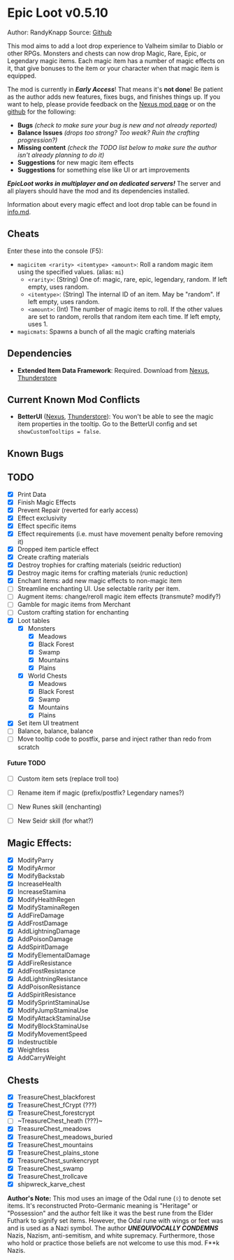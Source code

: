 # Epic Loot v0.5.10
Author: RandyKnapp
Source: [Github](https://github.com/RandyKnapp/ValheimMods/blob/main/EpicLoot/)

This mod aims to add a loot drop experience to Valheim similar to Diablo or other RPGs. Monsters and chests can now drop Magic, Rare, Epic, or Legendary magic items. Each magic item has a number of magic effects on it, that give bonuses to the item or your character when that magic item is equipped.

The mod is currently in ***Early Access***! That means it's **not done**! Be patient as the author adds new features, fixes bugs, and finishes things up. If you want to help, please provide feedback on the [Nexus mod page](https://www.nexusmods.com/valheim/mods/387) or on the [github](https://github.com/RandyKnapp/ValheimMods/tree/main/EpicLoot) for the following:

  * **Bugs** *(check to make sure your bug is new and not already reported)*
  * **Balance Issues** *(drops too strong? Too weak? Ruin the crafting progression?)*
  * **Missing content** *(check the TODO list below to make sure the author isn't already planning to do it)*
  * **Suggestions** for new magic item effects
  * **Suggestions** for something else like UI or art improvements

***EpicLoot works in multiplayer and on dedicated servers!*** The server and all players should have the mod and its dependencies installed.

Information about every magic effect and loot drop table can be found in [info.md](https://github.com/RandyKnapp/ValheimMods/blob/main/EpicLoot/info.md).

## Cheats

Enter these into the console (F5):

  * `magicitem <rarity> <itemtype> <amount>`: Roll a random magic item using the specified values. (alias: `mi`)
    * `<rarity>`: (String) One of: magic, rare, epic, legendary, random. If left empty, uses random.
	* `<itemtype>`: (String) The internal ID of an item. May be "random". If left empty, uses random.
	* `<amount>`: (Int) The number of magic items to roll. If the other values are set to random, rerolls that random item each time. If left empty, uses 1.
  * `magicmats`: Spawns a bunch of all the magic crafting materials

## Dependencies

  * **Extended Item Data Framework**: Required. Download from [Nexus](https://www.nexusmods.com/valheim/mods/281]), [Thunderstore](https://valheim.thunderstore.io/package/RandyKnapp/ExtendedItemDataFramework/)

## Current Known Mod Conflicts

  * **BetterUI** ([Nexus](https://www.nexusmods.com/valheim/mods/189), [Thunderstore](https://valheim.thunderstore.io/package/Masa/BetterUI/)): You won't be able to see the magic item properties in the tooltip. Go to the BetterUI config and set `showCustomTooltips = false`.

## Known Bugs

## TODO

- [X] Print Data
- [X] Finish Magic Effects
- [X] Prevent Repair (reverted for early access)
- [X] Effect exclusivity
- [X] Effect specific items
- [X] Effect requirements (i.e. must have movement penalty before removing it)
- [X] Dropped item particle effect
- [X] Create crafting materials
- [X] Destroy trophies for crafting materials (seidric reduction)
- [X] Destroy magic items for crafting materials (runic reduction)
- [X] Enchant items: add new magic effects to non-magic item
- [ ] Streamline enchanting UI. Use selectable rarity per item.
- [ ] Augment items: change/reroll magic item effects (transmute? modify?)
- [ ] Gamble for magic items from Merchant
- [ ] Custom crafting station for enchanting
- [X] Loot tables
  - [X] Monsters
	- [X] Meadows
	- [X] Black Forest
	- [X] Swamp
	- [X] Mountains
	- [X] Plains
  - [X] World Chests
  	- [X] Meadows
	- [X] Black Forest
	- [X] Swamp
	- [X] Mountains
	- [X] Plains
- [X] Set item UI treatment
- [ ] Balance, balance, balance
- [ ] Move tooltip code to postfix, parse and inject rather than redo from scratch

#### Future TODO

- [ ] Custom item sets (replace troll too)
- [ ] Rename item if magic (prefix/postfix? Legendary names?)
- [ ] New Runes skill (enchanting)
- [ ] New Seidr skill (for what?)


## Magic Effects:

- [X] ModifyParry
- [X] ModifyArmor
- [X] ModifyBackstab
- [X] IncreaseHealth
- [X] IncreaseStamina
- [X] ModifyHealthRegen
- [X] ModifyStaminaRegen
- [X] AddFireDamage
- [X] AddFrostDamage
- [X] AddLightningDamage
- [X] AddPoisonDamage
- [X] AddSpiritDamage
- [X] ModifyElementalDamage
- [X] AddFireResistance       
- [X] AddFrostResistance      
- [X] AddLightningResistance
- [X] AddPoisonResistance
- [X] AddSpiritResistance
- [X] ModifySprintStaminaUse
- [X] ModifyJumpStaminaUse
- [X] ModifyAttackStaminaUse
- [X] ModifyBlockStaminaUse
- [X] ModifyMovementSpeed
- [X] Indestructible
- [X] Weightless
- [X] AddCarryWeight

## Chests

- [X] TreasureChest_blackforest
- [X] TreasureChest_fCrypt (???)
- [X] TreasureChest_forestcrypt
- [ ] ~TreasureChest_heath (???)~
- [X] TreasureChest_meadows
- [X] TreasureChest_meadows_buried
- [X] TreasureChest_mountains
- [X] TreasureChest_plains_stone
- [X] TreasureChest_sunkencrypt
- [X] TreasureChest_swamp
- [X] TreasureChest_trollcave
- [X] shipwreck_karve_chest

**Author's Note:** This mod uses an image of the Odal rune (ᛟ) to denote set items. It's reconstructed Proto-Germanic meaning is "Heritage" or "Possession" and the author felt like it was the best rune from the Elder Futhark to signify set items. However, the Odal rune with wings or feet was and is used as a Nazi symbol. The author ***UNEQUIVOCALLY CONDEMNS*** Nazis, Nazism, anti-semitism, and white supremacy. Furthermore, those who hold or practice those beliefs are not welcome to use this mod. F\*\*k Nazis.